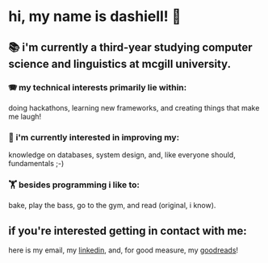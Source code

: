 # hi, my name is dashiell! 👋


## 📚 i'm currently a third-year studying computer science and linguistics at mcgill university.
### 🪗 my technical interests primarily lie within: 
doing hackathons, learning new frameworks, and creating things that make me laugh!
### 🧮 i'm currently interested in improving my:
knowledge on databases, system design, and, like everyone should, fundamentals ;-)
### 🏋️ besides programming i like to:
bake, play the bass, go to the gym, and read (original, i know).
## if you're interested getting in contact with me:
here is my <a style="text-decoration: none;" href="mailto:me@dashiellrich.com">email</a>, my <a href="https://linkedin.com/in/dashiell-rich/">linkedin</a>, and, for good measure, my <a href="https://www.goodreads.com/user/show/169225587-dashiell-rich">goodreads</a>!

